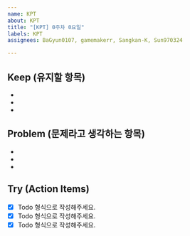 ```yaml
---
name: KPT
about: KPT
title: "[KPT] 0주차 0요일"
labels: KPT
assignees: BaGyun0107, gamemakerr, Sangkan-K, Sun970324

---
```


## Keep (유지할 항목)
* 
* 
* 
## Problem (문제라고 생각하는 항목)
* 
* 
* 
## Try (Action Items)
* [x]  Todo 형식으로 작성해주세요.
* [x]  Todo 형식으로 작성해주세요.
* [x]  Todo 형식으로 작성해주세요.
